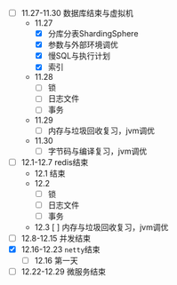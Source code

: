 - [ ] 11.27-11.30 数据库结束与虚拟机
	- 11.27
		- [x] 分库分表ShardingSphere
		- [x] 参数与外部环境调优
		- [x] 慢SQL与执行计划
		- [x] 索引
	- 11.28
		- [ ] 锁
		- [ ] 日志文件
		- [ ] 事务
	- 11.29
		- [ ] 内存与垃圾回收复习，jvm调优
	- 11.30
		- [ ]  字节码与编译复习，jvm调优
- [ ] 12.1-12.7 redis结束
	- 12.1 结束
	- 12.2
		- [ ] 锁
		- [ ] 日志文件
		- [ ] 事务
	-  12.3
		[ ] 内存与垃圾回收复习，jvm调优
- [ ] 12.8-12.15 并发结束
- [x] 12.16-12.23 `netty`结束
	- [ ] 12.16 第一天
- [ ] 12.22-12.29 微服务结束